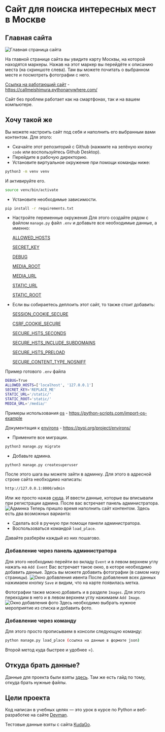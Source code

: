 # Сайт для поиска интересных мест в Москве 
## Главная сайта
![Главная страница сайта](https://user-images.githubusercontent.com/83189636/184546093-c0a0af23-70b8-4dbd-a3e8-b2f88a86e355.png)

На главной странице сайта вы увидите карту Москвы, на которой находятся маркеры. Нажав на этот маркер вы перейдёте к описанию места (на скриншоте слева).
Там вы можете почитать о выбранном месте и посмотреть фотографии с него.

[Ссылка на работающий сайт](https://callmeishimura.pythonanywhere.com/) - https://callmeishimura.pythonanywhere.com/

Сайт без проблем работает как на смартфонах, так и на вашем компьютере.

## Хочу такой же
Вы можете настроить сайт под себя и наполнить его выбранным вами контентом.
Для этого:
* Cкачайте этот репозиторий с Github (нажмите на зелёную кнопку ```code``` или воспользуйтесь Github Desktop).
* Перейдите в рабочую директорию.
* Установите виртуальное окружение при помощи команды ниже:
``` sh
python3 -m venv venv
```
И активируйте его.
``` sh
source venv/bin/activate
```
* Установите необходимые зависимости.

``` sh
pip install -r requirements.txt
```
* Настройте переменные окружения
Для этого создайте рядом с файлом ```manage.py``` файл ```.env``` и добавьте все необходимые данные, а именно:

  [ALLOWED_HOSTS](https://docs.djangoproject.com/en/4.1/ref/settings/#allowed-hosts)

  [SECRET_KEY](https://docs.djangoproject.com/en/4.1/ref/settings/#std-setting-SECRET_KEY)

  [DEBUG](https://docs.djangoproject.com/en/4.1/ref/settings/#std-setting-DEBUG)

  [MEDIA_ROOT](https://docs.djangoproject.com/en/4.1/ref/settings/#std-setting-MEDIA_ROOT)

  [MEDIA_URL](https://docs.djangoproject.com/en/4.1/ref/settings/#std-setting-MEDIA_URL)

  [STATIC_URL](https://docs.djangoproject.com/en/4.1/ref/settings/#static-url)

  [STATIC_ROOT](https://docs.djangoproject.com/en/4.1/ref/settings/#static-root)
  
* Если вы собираетесь деплоить этот сайт, то также стоит добавить:

  [SESSION_COOKIE_SECURE](https://docs.djangoproject.com/en/4.1/ref/settings/#std-setting-SESSION_COOKIE_SECURE)

  [CSRF_COOKIE_SECURE](https://docs.djangoproject.com/en/4.1/ref/settings/#std-setting-CSRF_COOKIE_SECURE)

  [SECURE_HSTS_SECONDS](https://docs.djangoproject.com/en/4.1/ref/settings/#secure-hsts-seconds)

  [SECURE_HSTS_INCLUDE_SUBDOMAINS](https://docs.djangoproject.com/en/4.1/ref/settings/#secure-hsts-include-subdomains)

  [SECURE_HSTS_PRELOAD](https://docs.djangoproject.com/en/4.1/ref/settings/#secure-hsts-preload)

  [SECURE_CONTENT_TYPE_NOSNIFF](https://docs.djangoproject.com/en/4.1/ref/settings/#std-setting-SECURE_CONTENT_TYPE_NOSNIFF)

Пример готового ```.env``` файла

``` bash
DEBUG=True
ALLOWED_HOSTS=['localhost', '127.0.0.1']
SECRET_KEY='REPLACE_ME'
STATIC_URL='/static/'
STATIC_ROOT='static/'
MEDIA_URL='/media/'
```

Примеры использования [os](https://python-scripts.com/import-os-example) - https://python-scripts.com/import-os-example

Документация к [environs](https://pypi.org/project/environs/) - https://pypi.org/project/environs/
* Примените все миграции.
``` sh
python3 manage.py migrate
```
* Добавьте админа.
``` sh
python3 manage.py createsuperuser
``` 
После этого шага вы можете зайти в админку.
Для этого в адресной строке сайта необходимо написать:
```sh
http://127.0.0.1:8000/admin
```
Или же просто нажав [сюда](http://127.0.0.1:8000/admin).
И ввести данные, которые вы вписывали при регистрации админа.
После вас встречает панель администратора.
![Админка](https://user-images.githubusercontent.com/83189636/184547000-490b9026-9ca4-48d5-bcac-7acab335d2a0.png)
Теперь пришло время наполнить сайт контентом.
Здесь есть два возможных варианта:
* Сделать всё в ручную при помощи панели администратора.
* Воспользоваться командой ```load_place```.

Давайте разберём каждый из них пошагово.

### Добавление через панель администратора
Для этого необходимо перейти во вкладу ```Event``` и в левом верхнем углу нажать на ```Add Event```
Вас встречает такое окно, в которе необходимо добавить данные.
Здесь вы можете добавить фотографии (в самом низу страницы).
![Окно добавления ивента](https://user-images.githubusercontent.com/83189636/184547348-d3433243-5c5b-402f-bf39-2aa7a7f09f10.png)
После добавления всех данных нажимаем кнопку ```Save``` и видим, что на карте появилась метка.

Фотографии также можно добавить и в разделе ```Images```.
Для этого переходим в него и в левом верхнем углу нажимаем ```Add Image```.
![Окно добавления фото](https://user-images.githubusercontent.com/83189636/184547817-83ddfdb9-6744-49cc-9993-c6cce6a419d8.png)
Здесь необходимо выбрать нужное мероприятие из списка и добавить фото.

### Добавление через команду
Для этого просто прописываем в консоли следующую команду:
``` sh
python manage.py load_place (ссылка на данные в формате json)
```
Второй метод куда быстрее и удобнее =).

## Откуда брать данные?
Данные для проекта были взяты [здесь](https://github.com/devmanorg/where-to-go-places).
Там же есть гайд по тому, откуда брать нужные файлы.

## Цели проекта
Код написан в учебных целях — это урок в курсе по Python и веб-разработке на сайте [Devman](https://dvmn.org/).

Тестовые данные взяты с сайта [KudaGo](https://krd.kudago.com/).
